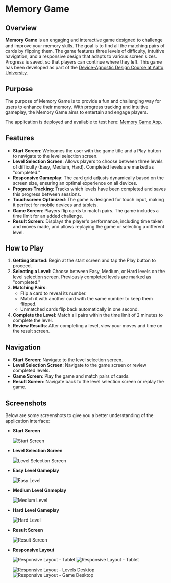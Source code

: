 # Memory Game

## Overview

**Memory Game** is an engaging and interactive game designed to challenge and improve your memory skills. The goal is to find all the matching pairs of cards by flipping them. The game features three levels of difficulty, intuitive navigation, and a responsive design that adapts to various screen sizes. Progress is saved, so that players can continue where they left. This game has been developed as part of the [Device-Agnostic Design Course at Aalto University](https://fitech101.aalto.fi/courses/device-agnostic-design/).

## Purpose

The purpose of Memory Game is to provide a fun and challenging way for users to enhance their memory. With progress tracking and intuitive gameplay, the Memory Game aims to entertain and engage players.

The application is deployed and available to test here: [Memory Game App](https://memorygame1234567890.web.app).

## Features

- **Start Screen**: Welcomes the user with the game title and a Play button to navigate to the level selection screen.
- **Level Selection Screen**: Allows players to choose between three levels of difficulty (Easy, Medium, Hard). Completed levels are marked as "completed."
- **Responsive Gameplay**: The card grid adjusts dynamically based on the screen size, ensuring an optimal experience on all devices.
- **Progress Tracking**: Tracks which levels have been completed and saves this progress between sessions.
- **Touchscreen Optimized**: The game is designed for touch input, making it perfect for mobile devices and tablets.
- **Game Screen**: Players flip cards to match pairs. The game includes a time limit for an added challenge.
- **Result Screen**: Displays the player's performance, including time taken and moves made, and allows replaying the game or selecting a different level.

## How to Play

1. **Getting Started**: Begin at the start screen and tap the Play button to proceed.
2. **Selecting a Level**: Choose between Easy, Medium, or Hard levels on the level selection screen. Previously completed levels are marked as "completed."
3. **Matching Pairs**:
   - Flip a card to reveal its number.
   - Match it with another card with the same number to keep them flipped.
   - Unmatched cards flip back automatically in one second.
4. **Complete the Level**: Match all pairs within the time limit of 2 minutes to complete the level.
5. **Review Results**: After completing a level, view your moves and time on the result screen.

## Navigation

- **Start Screen**: Navigate to the level selection screen.
- **Level Selection Screen**: Navigate to the game screen or review completed levels.
- **Game Screen**: Play the game and match pairs of cards.
- **Result Screen**: Navigate back to the level selection screen or replay the game.

## Screenshots

Below are some screenshots to give you a better understanding of the application interface:

- **Start Screen**

  ![Start Screen](assets/startscreen.png)

- **Level Selection Screen**

  ![Level Selection Screen](assets/levels.png)

- **Easy Level Gameplay**

  ![Easy Level](assets/gamescreen.png)

- **Medium Level Gameplay**

  ![Medium Level](assets/game_medium.png)

- **Hard Level Gameplay**

  ![Hard Level](assets/game_hard.png)

- **Result Screen**

  ![Result Screen](assets/result.png)

- **Responsive Layout**

  ![Responsive Layout - Tablet](assets/game_tablet.png)
  ![Responsive Layout - Tablet](assets/game_tablet_play.png)

  ![Responsive Layout - Levels Desktop](assets/levels_desktop.png)
  ![Responsive Layout - Game Desktop](assets/game_desktop.png)
